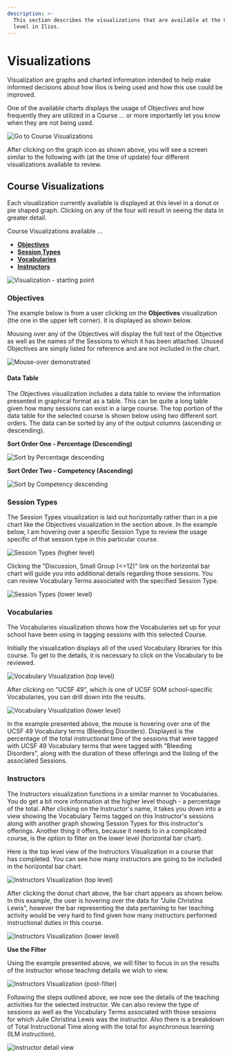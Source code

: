 ```yaml
---
description: >-
  This section describes the visualizations that are available at the Course
  level in Ilios.
---
```


# Visualizations

Visualization are graphs and charted information intended to help make informed decisions about how Ilios is being used and how this use could be improved.

One of the available charts displays the usage of Objectives and how frequently they are utilized in a Course ... or more importantly let you know when they are not being used.

![Go to Course Visualizations](../../images/course_visualizations/crs_vw_1.png)

After clicking on the graph icon as shown above, you will see a screen similar to the following with (at the time of update) four different visualizations available to review.

## Course Visualizations

Each visualization currently available is displayed at this level in a donut or pie shaped graph. Clicking on any of the four will result in seeing the data in greater detail.

Course Visualizations available ...

* ****[**Objectives**](https://iliosproject.gitbook.io/ilios-user-guide/courses-and-sessions/courses/visualizations#objectives)****
* ****[**Session Types**](https://iliosproject.gitbook.io/ilios-user-guide/courses-and-sessions/courses/visualizations#session-types)****
* ****[**Vocabularies**](https://iliosproject.gitbook.io/ilios-user-guide/courses-and-sessions/courses/visualizations#vocabularies)****
* ****[**Instructors**](https://iliosproject.gitbook.io/ilios-user-guide/courses-and-sessions/courses/visualizations#instructors)****

![Visualization - starting point](../../images/course_visualizations/crs_visualizations1.png)

### Objectives

The example below is from a user clicking on the **Objectives** visualization (the one in the upper left corner). It is displayed as shown below.

Mousing over any of the Objectives will display the full text of the Objective as well as the names of the Sessions to which it has been attached. Unused Objectives are simply listed for reference and are not included in the chart.

![Mouse-over demonstrated](../../images/course_visualizations/obj_vis1.png)

#### Data Table

The Objectives visualization includes a data table to review the information presented in graphical format as a table. This can be quite a long table given how many sessions can exist in a large course. The top portion of the data table for the selected course is shown below using two different sort orders. The data can be sorted by any of the output columns (ascending or descending).

**Sort Order One - Percentage (Descending)**

![Sort by Percentage descending](../../images/course_visualizations/Obj_Data_Table_Top_1.png)

**Sort Order Two - Competency (Ascending)**

![Sort by Competency descending](../../images/course_visualizations/Obj_Data_Table_Top_2.png)

### Session Types

The Session Types visualization is laid out horizontally rather than in a pie chart like the Objectives visualization in the section above. In the example below, I am hovering over a specific Session Type to review the usage specific of that session type in this particular course.

![Session Types (higher level)](../../images/course_visualizations/sess_type_viz1.png)

Clicking the "Discussion, Small Group (<=12)" link on the horizontal bar chart will guide you into additional details regarding those sessions. You can review Vocabulary Terms associated with the specified Session Type.

![Session Types (lower level)](../../images/course_visualizations/voc_term_viz2.png)

### Vocabularies

The Vocabularies visualization shows how the Vocabularies set up for your school have been using in tagging sessions with this selected Course.

Initially the visualization displays all of the used Vocabulary libraries for this course. To get to the details, it is necessary to click on the Vocabulary to be reviewed.

![Vocabulary Visualization (top level)](../../images/course_visualizations/vocab_viz1.png)

After clicking on "UCSF 49", which is one of UCSF SOM school-specific Vocabularies, you can drill down into the results.

![Vocabulary Visualization (lower level)](../../images/course_visualizations/vocab_viz2.png)

In the example presented above, the mouse is hovering over one of the UCSF 49 Vocabulary terms (Bleeding Disorders). Displayed is the percentage of the total instructional time of the sessions that were tagged with UCSF 49 Vocabulary terms that were tagged with "Bleeding Disorders", along with the duration of these offerings and the listing of the associated Sessions.

### Instructors

The Instructors visualization functions in a similar manner to Vocabularies. You do get a bit more information at the higher level though - a percentage of the total. After clicking on the Instructor's name, it takes you down into a view showing the Vocabulary Terms tagged on this Instructor's sessions along with another graph showing Session Types for this instructor's offerings. Another thing it offers, because it needs to in a complicated course, is the option to filter on the lower level (horizontal bar chart).

Here is the top level view of the Instructors Visualization in a course that has completed. You can see how many instructors are going to be included in the horizontal bar chart.

![Instructors Visualization (top level)](../../images/course_visualizations/instr_top_lvl.png)

After clicking the donut chart above, the bar chart appears as shown below. In this example, the user is hovering over the data for "Julie Christina Lewis", however the bar representing the data pertaining to her teaching activity would be very hard to find given how many instructors performed instructional duties in this course.

![Instructors Visualization (lower level)](../../images/course_visualizations/instr_low_lvl.png)

**Use the Filter**

Using the example presented above, we will filter to focus in on the results of the instructor whose teaching details we wish to view.

![Instructors Visualization (post-filter)](../../images/course_visualizations/instr_low_lvl3.png)

Following the steps outlined above, we now see the details of the teaching activities for the selected instructor. We can also review the type of sessions as well as the Vocabulary Terms associated with those sessions for which Julie Christina Lewis was the instructor. Also there is a breakdown of Total Instructional Time along with the total for asynchronous learning (ILM instruction).

![Instructor detail view](../../images/course_visualizations/instr_low_lvl4.png)